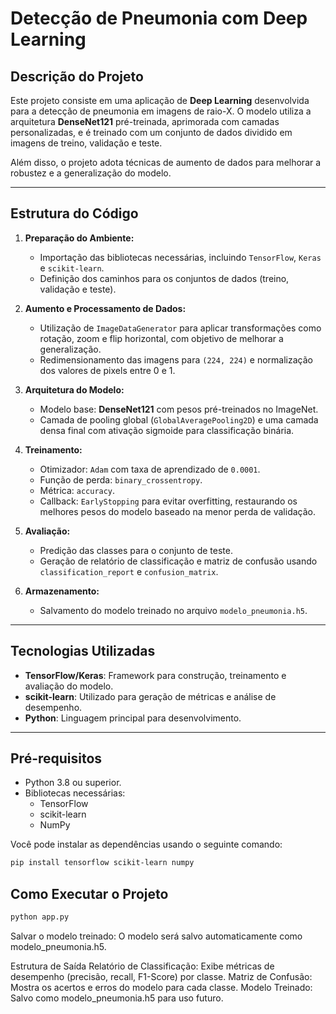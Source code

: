 # Detecção de Pneumonia com Deep Learning

## Descrição do Projeto

Este projeto consiste em uma aplicação de **Deep Learning** desenvolvida para a detecção de pneumonia em imagens de raio-X. O modelo utiliza a arquitetura **DenseNet121** pré-treinada, aprimorada com camadas personalizadas, e é treinado com um conjunto de dados dividido em imagens de treino, validação e teste. 

Além disso, o projeto adota técnicas de aumento de dados para melhorar a robustez e a generalização do modelo.

---

## Estrutura do Código

1. **Preparação do Ambiente:**
   - Importação das bibliotecas necessárias, incluindo `TensorFlow`, `Keras` e `scikit-learn`.
   - Definição dos caminhos para os conjuntos de dados (treino, validação e teste).

2. **Aumento e Processamento de Dados:**
   - Utilização de `ImageDataGenerator` para aplicar transformações como rotação, zoom e flip horizontal, com objetivo de melhorar a generalização.
   - Redimensionamento das imagens para `(224, 224)` e normalização dos valores de pixels entre 0 e 1.

3. **Arquitetura do Modelo:**
   - Modelo base: **DenseNet121** com pesos pré-treinados no ImageNet.
   - Camada de pooling global (`GlobalAveragePooling2D`) e uma camada densa final com ativação sigmoide para classificação binária.

4. **Treinamento:**
   - Otimizador: `Adam` com taxa de aprendizado de `0.0001`.
   - Função de perda: `binary_crossentropy`.
   - Métrica: `accuracy`.
   - Callback: `EarlyStopping` para evitar overfitting, restaurando os melhores pesos do modelo baseado na menor perda de validação.

5. **Avaliação:**
   - Predição das classes para o conjunto de teste.
   - Geração de relatório de classificação e matriz de confusão usando `classification_report` e `confusion_matrix`.

6. **Armazenamento:**
   - Salvamento do modelo treinado no arquivo `modelo_pneumonia.h5`.

---

## Tecnologias Utilizadas

- **TensorFlow/Keras**: Framework para construção, treinamento e avaliação do modelo.
- **scikit-learn**: Utilizado para geração de métricas e análise de desempenho.
- **Python**: Linguagem principal para desenvolvimento.

---

## Pré-requisitos

- Python 3.8 ou superior.
- Bibliotecas necessárias:
  - TensorFlow
  - scikit-learn
  - NumPy

Você pode instalar as dependências usando o seguinte comando:

```bash
pip install tensorflow scikit-learn numpy
```
## Como Executar o Projeto

```bash
python app.py
```

Salvar o modelo treinado: O modelo será salvo automaticamente como modelo_pneumonia.h5.

Estrutura de Saída
Relatório de Classificação: Exibe métricas de desempenho (precisão, recall, F1-Score) por classe.
Matriz de Confusão: Mostra os acertos e erros do modelo para cada classe.
Modelo Treinado: Salvo como modelo_pneumonia.h5 para uso futuro.
